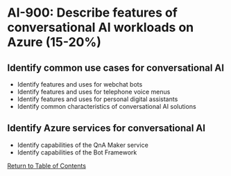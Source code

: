 # AI-900: Describe features of conversational AI workloads on Azure (15-20%)

## Identify common use cases for conversational AI
- Identify features and uses for webchat bots
- Identify features and uses for telephone voice menus
- Identify features and uses for personal digital assistants
- Identify common characteristics of conversational AI solutions

## Identify Azure services for conversational AI
- Identify capabilities of the QnA Maker service
- Identify capabilities of the Bot Framework

[Return to Table of Contents](README.md)
